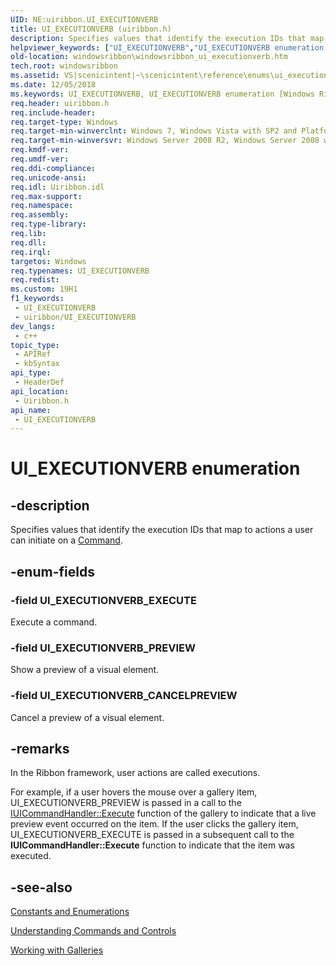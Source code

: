 ```yaml
---
UID: NE:uiribbon.UI_EXECUTIONVERB
title: UI_EXECUTIONVERB (uiribbon.h)
description: Specifies values that identify the execution IDs that map to actions a user can initiate on a Command.
helpviewer_keywords: ["UI_EXECUTIONVERB","UI_EXECUTIONVERB enumeration [Windows Ribbon]","UI_EXECUTIONVERB_CANCELPREVIEW","UI_EXECUTIONVERB_EXECUTE","UI_EXECUTIONVERB_PREVIEW","scenicintent_UI_EXECUTIONVERB","uiribbon/UI_EXECUTIONVERB","uiribbon/UI_EXECUTIONVERB_CANCELPREVIEW","uiribbon/UI_EXECUTIONVERB_EXECUTE","uiribbon/UI_EXECUTIONVERB_PREVIEW","windowsribbon.windowsribbon_ui_executionverb"]
old-location: windowsribbon\windowsribbon_ui_executionverb.htm
tech.root: windowsribbon
ms.assetid: VS|scenicintent|~\scenicintent\reference\enums\ui_executionverb.htm
ms.date: 12/05/2018
ms.keywords: UI_EXECUTIONVERB, UI_EXECUTIONVERB enumeration [Windows Ribbon], UI_EXECUTIONVERB_CANCELPREVIEW, UI_EXECUTIONVERB_EXECUTE, UI_EXECUTIONVERB_PREVIEW, scenicintent_UI_EXECUTIONVERB, uiribbon/UI_EXECUTIONVERB, uiribbon/UI_EXECUTIONVERB_CANCELPREVIEW, uiribbon/UI_EXECUTIONVERB_EXECUTE, uiribbon/UI_EXECUTIONVERB_PREVIEW, windowsribbon.windowsribbon_ui_executionverb
req.header: uiribbon.h
req.include-header: 
req.target-type: Windows
req.target-min-winverclnt: Windows 7, Windows Vista with SP2 and Platform Update for Windows Vista [desktop apps only]
req.target-min-winversvr: Windows Server 2008 R2, Windows Server 2008 with SP2 and Platform Update for Windows Server 2008 [desktop apps only]
req.kmdf-ver: 
req.umdf-ver: 
req.ddi-compliance: 
req.unicode-ansi: 
req.idl: Uiribbon.idl
req.max-support: 
req.namespace: 
req.assembly: 
req.type-library: 
req.lib: 
req.dll: 
req.irql: 
targetos: Windows
req.typenames: UI_EXECUTIONVERB
req.redist: 
ms.custom: 19H1
f1_keywords:
 - UI_EXECUTIONVERB
 - uiribbon/UI_EXECUTIONVERB
dev_langs:
 - c++
topic_type:
 - APIRef
 - kbSyntax
api_type:
 - HeaderDef
api_location:
 - Uiribbon.h
api_name:
 - UI_EXECUTIONVERB
---
```


# UI_EXECUTIONVERB enumeration


## -description

Specifies values that identify the execution IDs that map to actions a user can initiate on a <a href="https://docs.microsoft.com/windows/desktop/windowsribbon/windowsribbon-element-command">Command</a>.

## -enum-fields

### -field UI_EXECUTIONVERB_EXECUTE

Execute a command.

### -field UI_EXECUTIONVERB_PREVIEW

Show a preview of a visual element.

### -field UI_EXECUTIONVERB_CANCELPREVIEW

Cancel a preview of a visual element.

## -remarks

In the Ribbon framework, user actions are called executions. 

For example, if a user hovers the mouse over a gallery item,  UI_EXECUTIONVERB_PREVIEW is passed in a call to the <a href="https://docs.microsoft.com/windows/desktop/api/uiribbon/nf-uiribbon-iuicommandhandler-execute">IUICommandHandler::Execute</a> function of the gallery to indicate that  a live preview event occurred on the item.  If the user clicks the gallery item, UI_EXECUTIONVERB_EXECUTE is passed in a subsequent call to the <b>IUICommandHandler::Execute</b> function to indicate that the item was executed.

## -see-also

<a href="https://docs.microsoft.com/windows/desktop/windowsribbon/windowsribbon-reference-enumerations">Constants and Enumerations</a>



<a href="https://docs.microsoft.com/windows/desktop/windowsribbon/windowsribbon-commandscontrols">Understanding Commands and Controls</a>



<a href="https://docs.microsoft.com/windows/desktop/windowsribbon/ribbon-controls-galleries">Working with Galleries</a>


